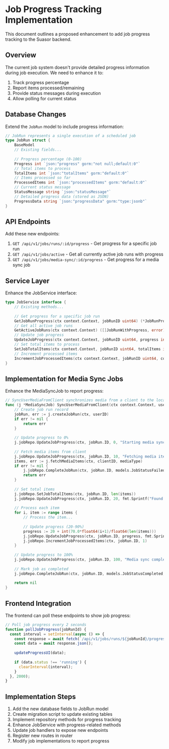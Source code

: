 # Job Progress Tracking Implementation

This document outlines a proposed enhancement to add job progress tracking to the Suasor backend.

## Overview

The current job system doesn't provide detailed progress information during job execution. We need to enhance it to:

1. Track progress percentage
2. Report items processed/remaining
3. Provide status messages during execution
4. Allow polling for current status

## Database Changes

Extend the `JobRun` model to include progress information:

```go
// JobRun represents a single execution of a scheduled job
type JobRun struct {
    BaseModel
    // Existing fields...
    
    // Progress percentage (0-100)
    Progress int `json:"progress" gorm:"not null;default:0"`
    // Total items to process
    TotalItems int `json:"totalItems" gorm:"default:0"`
    // Items processed so far
    ProcessedItems int `json:"processedItems" gorm:"default:0"`
    // Current status message
    StatusMessage string `json:"statusMessage"`
    // Detailed progress data (stored as JSON)
    ProgressData string `json:"progressData" gorm:"type:jsonb"`
}
```

## API Endpoints

Add these new endpoints:

1. `GET /api/v1/jobs/runs/:id/progress` - Get progress for a specific job run
2. `GET /api/v1/jobs/active` - Get all currently active job runs with progress
3. `GET /api/v1/jobs/media-sync/:id/progress` - Get progress for a media sync job

## Service Layer

Enhance the JobService interface:

```go
type JobService interface {
    // Existing methods...
    
    // Get progress for a specific job run
    GetJobRunProgress(ctx context.Context, jobRunID uint64) (*JobRunProgress, error)
    // Get all active job runs
    GetActiveJobRuns(ctx context.Context) ([]JobRunWithProgress, error)
    // Update job progress
    UpdateJobProgress(ctx context.Context, jobRunID uint64, progress int, message string) error
    // Set total items to process
    SetJobTotalItems(ctx context.Context, jobRunID uint64, totalItems int) error
    // Increment processed items
    IncrementJobProcessedItems(ctx context.Context, jobRunID uint64, count int) error
}
```

## Implementation for Media Sync Jobs

Enhance the MediaSyncJob to report progress:

```go
// SyncUserMediaFromClient synchronizes media from a client to the local database
func (j *MediaSyncJob) SyncUserMediaFromClient(ctx context.Context, userID, clientID uint64, mediaType string) error {
    // Create job run record
    jobRun, err := j.createJobRun(ctx, userID)
    if err != nil {
        return err
    }
    
    // Update progress to 0%
    j.jobRepo.UpdateJobProgress(ctx, jobRun.ID, 0, "Starting media sync")
    
    // Fetch media items from client
    j.jobRepo.UpdateJobProgress(ctx, jobRun.ID, 10, "Fetching media items from client")
    items, err := j.fetchMediaItems(ctx, clientID, mediaType)
    if err != nil {
        j.jobRepo.CompleteJobRun(ctx, jobRun.ID, models.JobStatusFailed, err.Error())
        return err
    }
    
    // Set total items
    j.jobRepo.SetJobTotalItems(ctx, jobRun.ID, len(items))
    j.jobRepo.UpdateJobProgress(ctx, jobRun.ID, 20, fmt.Sprintf("Found %d items to process", len(items)))
    
    // Process each item
    for i, item := range items {
        // Process the item...
        
        // Update progress (20-90%)
        progress := 20 + int(70.0*float64(i+1)/float64(len(items)))
        j.jobRepo.UpdateJobProgress(ctx, jobRun.ID, progress, fmt.Sprintf("Processing item %d of %d", i+1, len(items)))
        j.jobRepo.IncrementJobProcessedItems(ctx, jobRun.ID, 1)
    }
    
    // Update progress to 100%
    j.jobRepo.UpdateJobProgress(ctx, jobRun.ID, 100, "Media sync completed successfully")
    
    // Mark job as completed
    j.jobRepo.CompleteJobRun(ctx, jobRun.ID, models.JobStatusCompleted, "")
    
    return nil
}
```

## Frontend Integration

The frontend can poll these endpoints to show job progress:

```javascript
// Poll job progress every 2 seconds
function pollJobProgress(jobRunId) {
  const interval = setInterval(async () => {
    const response = await fetch(`/api/v1/jobs/runs/${jobRunId}/progress`);
    const data = await response.json();
    
    updateProgressUI(data);
    
    if (data.status !== 'running') {
      clearInterval(interval);
    }
  }, 2000);
}
```

## Implementation Steps

1. Add the new database fields to JobRun model
2. Create migration script to update existing tables
3. Implement repository methods for progress tracking
4. Enhance JobService with progress-related methods
5. Update job handlers to expose new endpoints
6. Register new routes in router
7. Modify job implementations to report progress
